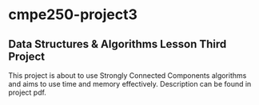 # cmpe250-project3
## Data Structures & Algorithms Lesson Third Project

This project is about to use Strongly Connected Components algorithms and aims to use time and memory effectively. Description can be found in project pdf.
